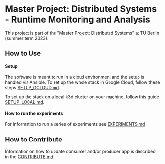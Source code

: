 # Master Project: Distributed Systems - Runtime Monitoring and Analysis

This project is part of the "Master Project: Distributed Systems" at TU Berlin (summer term 2023).

## How to Use

#### Setup
The software is meant to run in a cloud environment and the setup is handled via Ansible.
To set up the whole stack in Google Cloud, follow these steps [SETUP_GCLOUD.md](/docs/SETUP_GCLOUD.md).

To set up the stack on a local k3d cluster on your machine, follow this guide [SETUP_LOCAL.md](/docs/SETUP_LOCAL.md).

#### How to run the experiments
For information to run a series of experiments see [EXPERIMENTS.md](/docs/EXPERIMENTS.md)

## How to Contribute

Information on how to update consumer and/or producer app is described in the [CONTRIBUTE.md](/docs/CONTRIBUTE.md).   
